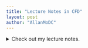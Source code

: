 ```yaml
---
title: "Lecture Notes in CFD"
layout: post
author: "AllanMoDC"
---
```

<details>
<summary>Check out my lecture notes.</summary>
<p>
<iframe src="https://allanmodc.github.io/cfd" onload='javascript:(function(o){o.style.height=o.contentWindow.document.body.scrollHeight+"px";}(this));' style="height:200px;width:100%;border:none;" frameborder="0" scrolling="no"></iframe>
</p>
</details>

